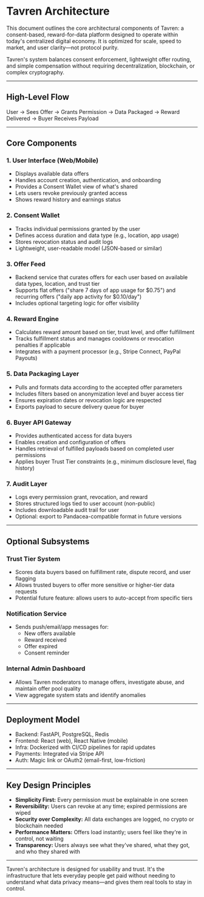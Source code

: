 # **Tavren Architecture**

This document outlines the core architectural components of Tavren: a consent-based, reward-for-data platform designed to operate within today's centralized digital economy. It is optimized for scale, speed to market, and user clarity—not protocol purity.

Tavren's system balances consent enforcement, lightweight offer routing, and simple compensation without requiring decentralization, blockchain, or complex cryptography.

---

## **High-Level Flow**

User → Sees Offer → Grants Permission → Data Packaged → Reward Delivered → Buyer Receives Payload

---

## **Core Components**

### **1. User Interface (Web/Mobile)**

* Displays available data offers
* Handles account creation, authentication, and onboarding
* Provides a Consent Wallet view of what's shared
* Lets users revoke previously granted access
* Shows reward history and earnings status

### **2. Consent Wallet**

* Tracks individual permissions granted by the user
* Defines access duration and data type (e.g., location, app usage)
* Stores revocation status and audit logs
* Lightweight, user-readable model (JSON-based or similar)

### **3. Offer Feed**

* Backend service that curates offers for each user based on available data types, location, and trust tier
* Supports flat offers ("share 7 days of app usage for $0.75") and recurring offers ("daily app activity for $0.10/day")
* Includes optional targeting logic for offer visibility

### **4. Reward Engine**

* Calculates reward amount based on tier, trust level, and offer fulfillment
* Tracks fulfillment status and manages cooldowns or revocation penalties if applicable
* Integrates with a payment processor (e.g., Stripe Connect, PayPal Payouts)

### **5. Data Packaging Layer**

* Pulls and formats data according to the accepted offer parameters
* Includes filters based on anonymization level and buyer access tier
* Ensures expiration dates or revocation logic are respected
* Exports payload to secure delivery queue for buyer

### **6. Buyer API Gateway**

* Provides authenticated access for data buyers
* Enables creation and configuration of offers
* Handles retrieval of fulfilled payloads based on completed user permissions
* Applies buyer Trust Tier constraints (e.g., minimum disclosure level, flag history)

### **7. Audit Layer**

* Logs every permission grant, revocation, and reward
* Stores structured logs tied to user account (non-public)
* Includes downloadable audit trail for user
* Optional: export to Pandacea-compatible format in future versions

---

## **Optional Subsystems**

### **Trust Tier System**

* Scores data buyers based on fulfillment rate, dispute record, and user flagging
* Allows trusted buyers to offer more sensitive or higher-tier data requests
* Potential future feature: allows users to auto-accept from specific tiers

### **Notification Service**

* Sends push/email/app messages for:
  * New offers available
  * Reward received
  * Offer expired
  * Consent reminder

### **Internal Admin Dashboard**

* Allows Tavren moderators to manage offers, investigate abuse, and maintain offer pool quality
* View aggregate system stats and identify anomalies

---

## **Deployment Model**

* Backend: FastAPI, PostgreSQL, Redis
* Frontend: React (web), React Native (mobile)
* Infra: Dockerized with CI/CD pipelines for rapid updates
* Payments: Integrated via Stripe API
* Auth: Magic link or OAuth2 (email-first, low-friction)

---

## **Key Design Principles**

* **Simplicity First:** Every permission must be explainable in one screen
* **Reversibility:** Users can revoke at any time; expired permissions are wiped
* **Security over Complexity:** All data exchanges are logged, no crypto or blockchain needed
* **Performance Matters:** Offers load instantly; users feel like they're in control, not waiting
* **Transparency:** Users always see what they've shared, what they got, and who they shared with

---

Tavren's architecture is designed for usability and trust. It's the infrastructure that lets everyday people get paid without needing to understand what data privacy means—and gives them real tools to stay in control. 